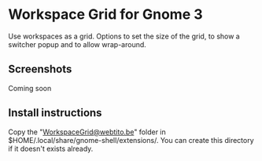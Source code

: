 # Workspace Grid for Gnome 3
Use workspaces as a grid. Options to set the size of the grid, to show a switcher popup and to allow wrap-around.

## Screenshots
Coming soon

## Install instructions
Copy the "WorkspaceGrid@webtito.be" folder in $HOME/.local/share/gnome-shell/extensions/. You can create this directory if it doesn't exists already.
